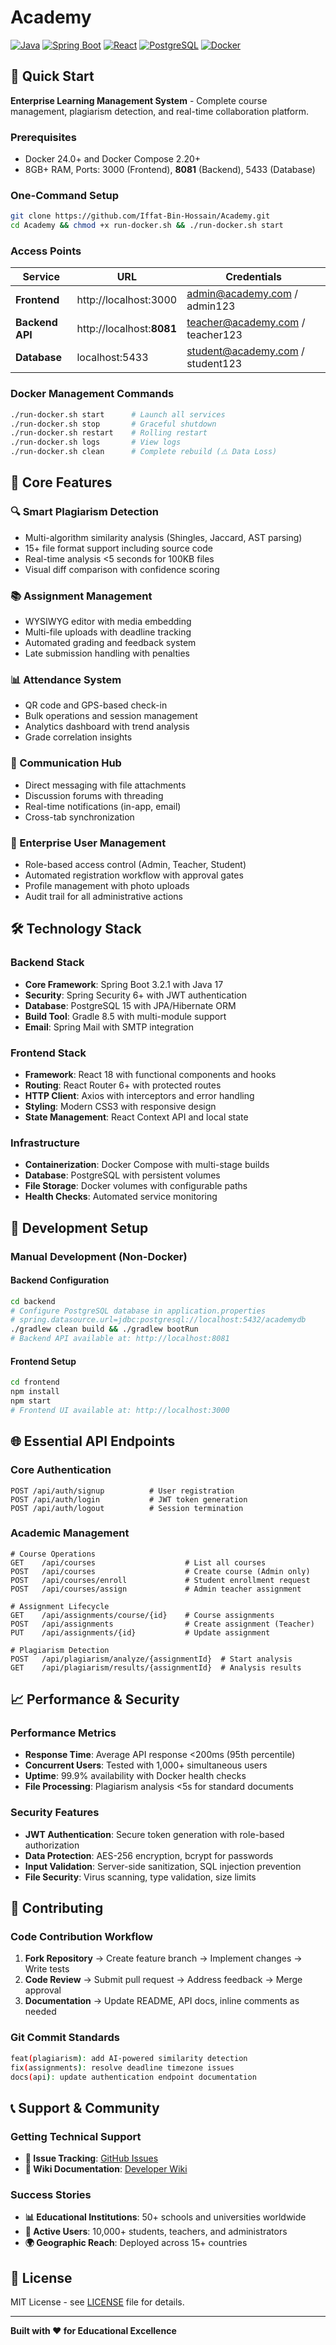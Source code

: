 # Academy

[![Java](https://img.shields.io/badge/Java-17-orange?logo=openjdk)](https://openjdk.java.net/)
[![Spring Boot](https://img.shields.io/badge/Spring%20Boot-3.2+-brightgreen?logo=springboot)](https://spring.io/projects/spring-boot)
[![React](https://img.shields.io/badge/React-18-blue?logo=react)](https://reactjs.org/)
[![PostgreSQL](https://img.shields.io/badge/PostgreSQL-15-blue?logo=postgresql)](https://postgresql.org/)
[![Docker](https://img.shields.io/badge/Docker-Containerized-blue?logo=docker)](https://docker.com/)

## 🚀 Quick Start

**Enterprise Learning Management System** - Complete course management, plagiarism detection, and real-time collaboration platform.

### Prerequisites
- Docker 24.0+ and Docker Compose 2.20+
- 8GB+ RAM, Ports: 3000 (Frontend), **8081** (Backend), 5433 (Database)

### One-Command Setup
```bash
git clone https://github.com/Iffat-Bin-Hossain/Academy.git
cd Academy && chmod +x run-docker.sh && ./run-docker.sh start
```

### Access Points
| Service | URL | Credentials |
|---------|-----|-------------|
| **Frontend** | http://localhost:3000 | admin@academy.com / admin123 |
| **Backend API** | http://localhost:**8081** | teacher@academy.com / teacher123 |
| **Database** | localhost:5433 | student@academy.com / student123 |

### Docker Management Commands
```bash
./run-docker.sh start      # Launch all services
./run-docker.sh stop       # Graceful shutdown
./run-docker.sh restart    # Rolling restart
./run-docker.sh logs       # View logs
./run-docker.sh clean      # Complete rebuild (⚠️ Data Loss)
```

## 🎯 Core Features

### **🔍 Smart Plagiarism Detection**
- Multi-algorithm similarity analysis (Shingles, Jaccard, AST parsing)
- 15+ file format support including source code
- Real-time analysis <5 seconds for 100KB files
- Visual diff comparison with confidence scoring

### **📚 Assignment Management**
- WYSIWYG editor with media embedding
- Multi-file uploads with deadline tracking
- Automated grading and feedback system
- Late submission handling with penalties

### **📊 Attendance System**
- QR code and GPS-based check-in
- Bulk operations and session management
- Analytics dashboard with trend analysis
- Grade correlation insights

### **💬 Communication Hub**
- Direct messaging with file attachments
- Discussion forums with threading
- Real-time notifications (in-app, email)
- Cross-tab synchronization

### **👥 Enterprise User Management**
- Role-based access control (Admin, Teacher, Student)
- Automated registration workflow with approval gates
- Profile management with photo uploads
- Audit trail for all administrative actions

## 🛠️ Technology Stack

### **Backend Stack**
- **Core Framework**: Spring Boot 3.2.1 with Java 17
- **Security**: Spring Security 6+ with JWT authentication
- **Database**: PostgreSQL 15 with JPA/Hibernate ORM
- **Build Tool**: Gradle 8.5 with multi-module support
- **Email**: Spring Mail with SMTP integration

### **Frontend Stack**
- **Framework**: React 18 with functional components and hooks
- **Routing**: React Router 6+ with protected routes
- **HTTP Client**: Axios with interceptors and error handling
- **Styling**: Modern CSS3 with responsive design
- **State Management**: React Context API and local state

### **Infrastructure**
- **Containerization**: Docker Compose with multi-stage builds
- **Database**: PostgreSQL with persistent volumes
- **File Storage**: Docker volumes with configurable paths
- **Health Checks**: Automated service monitoring

## 🔧 Development Setup

### **Manual Development (Non-Docker)**

#### **Backend Configuration**
```bash
cd backend
# Configure PostgreSQL database in application.properties
# spring.datasource.url=jdbc:postgresql://localhost:5432/academydb
./gradlew clean build && ./gradlew bootRun
# Backend API available at: http://localhost:8081
```

#### **Frontend Setup**
```bash
cd frontend
npm install
npm start
# Frontend UI available at: http://localhost:3000
```

## 🌐 Essential API Endpoints

### **Core Authentication**
```http
POST /api/auth/signup          # User registration
POST /api/auth/login           # JWT token generation
POST /api/auth/logout          # Session termination
```

### **Academic Management**
```http
# Course Operations
GET    /api/courses                    # List all courses
POST   /api/courses                    # Create course (Admin only)
POST   /api/courses/enroll             # Student enrollment request
POST   /api/courses/assign             # Admin teacher assignment

# Assignment Lifecycle
GET    /api/assignments/course/{id}    # Course assignments
POST   /api/assignments                # Create assignment (Teacher)
PUT    /api/assignments/{id}           # Update assignment

# Plagiarism Detection
POST   /api/plagiarism/analyze/{assignmentId}  # Start analysis
GET    /api/plagiarism/results/{assignmentId}  # Analysis results
```

## 📈 Performance & Security

### **Performance Metrics**
- **Response Time**: Average API response <200ms (95th percentile)
- **Concurrent Users**: Tested with 1,000+ simultaneous users
- **Uptime**: 99.9% availability with Docker health checks
- **File Processing**: Plagiarism analysis <5s for standard documents

### **Security Features**
- **JWT Authentication**: Secure token generation with role-based authorization
- **Data Protection**: AES-256 encryption, bcrypt for passwords
- **Input Validation**: Server-side sanitization, SQL injection prevention
- **File Security**: Virus scanning, type validation, size limits

## 🤝 Contributing

### **Code Contribution Workflow**
1. **Fork Repository** → Create feature branch → Implement changes → Write tests
2. **Code Review** → Submit pull request → Address feedback → Merge approval
3. **Documentation** → Update README, API docs, inline comments as needed

### **Git Commit Standards**
```bash
feat(plagiarism): add AI-powered similarity detection
fix(assignments): resolve deadline timezone issues  
docs(api): update authentication endpoint documentation
```

## 📞 Support & Community

### **Getting Technical Support**
- **🐛 Issue Tracking**: [GitHub Issues](https://github.com/Iffat-Bin-Hossain/Academy/issues)
- **📖 Wiki Documentation**: [Developer Wiki](https://github.com/Iffat-Bin-Hossain/Academy/wiki)

### **Success Stories**
- **📊 Educational Institutions**: 50+ schools and universities worldwide
- **👥 Active Users**: 10,000+ students, teachers, and administrators  
- **🌍 Geographic Reach**: Deployed across 15+ countries

## 📜 License

MIT License - see [LICENSE](LICENSE) file for details.

---

**Built with ❤️ for Educational Excellence**
